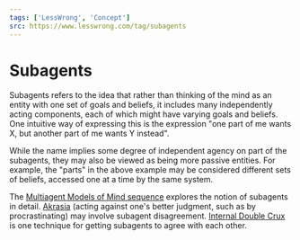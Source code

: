 ```yaml
---
tags: ['LessWrong', 'Concept']
src: https://www.lesswrong.com/tag/subagents
---
```


# Subagents
Subagents refers to the idea that rather than thinking of the mind as an entity with one set of goals and beliefs, it includes many independently acting components, each of which might have varying goals and beliefs. One intuitive way of expressing this is the expression "one part of me wants X, but another part of me wants Y instead".

While the name implies some degree of independent agency on part of the subagents, they may also be viewed as being more passive entities. For example, the "parts" in the above example may be considered different sets of beliefs, accessed one at a time by the same system.

The [Multiagent Models of Mind sequence](https://www.lesswrong.com/s/ZbmRyDN8TCpBTZSip) explores the notion of subagents in detail. [Akrasia](https://www.lesswrong.com/tag/akrasia?useTagName=true) (acting against one's better judgment, such as by procrastinating) may involve subagent disagreement. [Internal Double Crux](https://www.lesswrong.com/tag/internal-double-crux?useTagName=true) is one technique for getting subagents to agree with each other.

